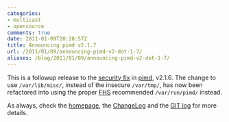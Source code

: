 ```yaml
---
categories:
- multicast
- opensource
comments: true
date: 2011-01-09T20:20:57Z
title: Announcing pimd v2.1.7
url: /2011/01/09/announcing-pimd-v2-dot-1-7/
aliases: /blog/2011/01/09/announcing-pimd-v2-dot-1-7/
---
```


This is a followup release to the [security fix][CVE] in [pimd][1],
v2.1.6.  The change to use `/var/lib/misc/`, instead of the insecure
`/var/tmp/`, has now been refactored into using the proper [FHS][FHS]
recommended `/var/run/pimd/` instead.

As always, check the [homepage][1], the [ChangeLog][2] and the
[GIT log][3] for more details.

[1]: /pimd.html
[2]: https://github.com/troglobit/pimd/blob/master/ChangeLog
[3]: https://github.com/troglobit/pimd/commits/2.1.7
[CVE]: https://security-tracker.debian.org/tracker/CVE-2011-0007
[FHS]: http://www.pathname.com/fhs/pub/fhs-2.3.html#VARRUNRUNTIMEVARIABLEDATA
